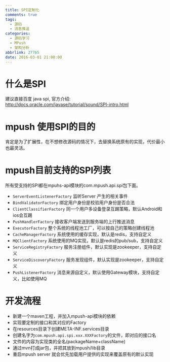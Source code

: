 ```yaml
---
title: SPI定制化
comments: true
tags:
  - 源码
  - 消息推送
categories:
  - 源码学习
  - MPush
  - 架构分析
abbrlink: 27765
date: 2016-03-01 21:00:00
---
```


# 什么是SPI
建议直接百度 java spi, 官方介绍: http://docs.oracle.com/javase/tutorial/sound/SPI-intro.html

# mpush 使用SPI的目的
肯定是为了扩展性，在不想修改源码的情况下，去替换系统原有的实现，代价最小也最灵活。

# mpush目前支持的SPI列表
所有受支持的SPI都在mpuhs-api模块的com.mpush.api.spi包下面。  
* `ServerEventListenerFactory` 监听Server 产生的相关事件
* `BindValidatorFactory` 绑定用户身份是校验用户身份是否合法
* `ClientClassifierFactory` 同一个用户多设备登录互踢策略，默认Android和ios会互踢
* `PushHandlerFactory` 接收客户端发送到服务端的上行推送消息
* `ExecutorFactory` 整个系统的线程池工厂，可以按自己的策略创建线程池
* `CacheManagerFactory` 系统使用的缓存实现，默认是redis，支持自定义
* `MQClientFactory` 系统使用的MQ实现，默认是redis的pub/sub，支持自定义
* `ServiceRegistryFactory` 服务注册组件，默认实现是zookeeper，支持自定义
* `ServiceDiscoveryFactory` 服务发现组件，默认实现是zookeeper，支持自定义
* `PushListenerFactory` 消息来源自定义，默认使用Gateway模块，支持自定义，比如使用MQ

# 开发流程
* 新建一个maven工程，并加入mpush-api模块的依赖
* 实现要定制的接口和其对应的Factory
* 在resources目录下创建META-INF.services目录
* 创建名字为`com.mpush.api.spi.xxx.XXXFactory`的文件，即对应的接口名
* 文件的内容为实现类的全名(packageName+className)
* 通过mvn打成jar包，并把其放到mpush/lib目录
* 重启mpush server 就会优先加载用户提供的实现来覆盖原有的默认实现
